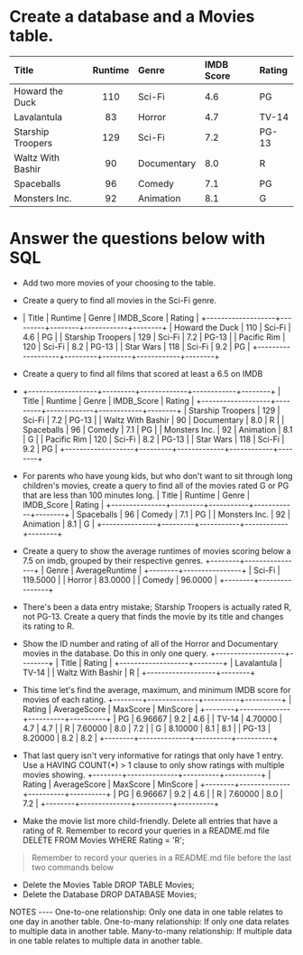 # Create a database and a Movies table.

|Title	| Runtime	| Genre	| IMDB Score|	Rating|
|:------|:--------:|:-----|:----------|:-------|
|Howard the Duck|	110|	Sci-Fi|	4.6|	PG
Lavalantula| 83|	Horror|	4.7|	TV-14
Starship Troopers|	129|	Sci-Fi|	7.2|	PG-13
Waltz With Bashir|	90|	Documentary|	8.0|	R
Spaceballs|	96|	Comedy|	7.1|	PG
Monsters Inc.|	92|	Animation|	8.1|	G

# Answer the questions below with SQL

- Add two more movies of your choosing to the table.

- Create a query to find all movies in the Sci-Fi genre.
- | Title             | Runtime | Genre  | IMDB_Score | Rating |
+-------------------+---------+--------+------------+--------+
| Howard the Duck   |     110 | Sci-Fi |        4.6 | PG     |
| Starship Troopers |     129 | Sci-Fi |        7.2 | PG-13  |
| Pacific Rim       |     120 | Sci-Fi |        8.2 | PG-13  |
| Star Wars         |     118 | Sci-Fi |        9.2 | PG     |
+-------------------+---------+--------+------------+--------+

- Create a query to find all films that scored at least a 6.5 on IMDB
- +-------------------+---------+-------------+------------+--------+
| Title             | Runtime | Genre       | IMDB_Score | Rating |
+-------------------+---------+-------------+------------+--------+
| Starship Troopers |     129 | Sci-Fi      |        7.2 | PG-13  |
| Waltz With Bashir |      90 | Documentary |        8.0 | R      |
| Spaceballs        |      96 | Comedy      |        7.1 | PG     |
| Monsters Inc.     |      92 | Animation   |        8.1 | G      |
| Pacific Rim       |     120 | Sci-Fi      |        8.2 | PG-13  |
| Star Wars         |     118 | Sci-Fi      |        9.2 | PG     |
+-------------------+---------+-------------+------------+--------+

- For parents who have young kids, but who don't want to sit through long children's movies, create a query to find all of the movies rated G or PG that are less than 100 minutes long.
| Title         | Runtime | Genre     | IMDB_Score | Rating |
+---------------+---------+-----------+------------+--------+
| Spaceballs    |      96 | Comedy    |        7.1 | PG     |
| Monsters Inc. |      92 | Animation |        8.1 | G      |
+---------------+---------+-----------+------------+--------+
- Create a query to show the average runtimes of movies scoring below a 7.5 on imdb, grouped by their respective genres.
+--------+----------------+
| Genre  | AverageRuntime |
+--------+----------------+
| Sci-Fi |       119.5000 |
| Horror |        83.0000 |
| Comedy |        96.0000 |
+--------+----------------+
- There's been a data entry mistake; Starship Troopers is actually rated R, not PG-13. Create a query that finds the movie by its title and changes its rating to R.

- Show the ID number and rating of all of the Horror and Documentary movies in the database. Do this in only one query.
+-------------------+--------+
| Title             | Rating |
+-------------------+--------+
| Lavalantula       | TV-14  |
| Waltz With Bashir | R      |
+-------------------+--------+
- This time let's find the average, maximum, and minimum IMDB score for movies of each rating.
+--------+--------------+----------+----------+
| Rating | AverageScore | MaxScore | MinScore |
+--------+--------------+----------+----------+
| PG     |      6.96667 |      9.2 |      4.6 |
| TV-14  |      4.70000 |      4.7 |      4.7 |
| R      |      7.60000 |      8.0 |      7.2 |
| G      |      8.10000 |      8.1 |      8.1 |
| PG-13  |      8.20000 |      8.2 |      8.2 |
+--------+--------------+----------+----------+
- That last query isn't very informative for ratings that only have 1 entry. Use a HAVING COUNT(*) > 1 clause to only show ratings with multiple movies showing.
+--------+--------------+----------+----------+
| Rating | AverageScore | MaxScore | MinScore |
+--------+--------------+----------+----------+
| PG     |      6.96667 |      9.2 |      4.6 |
| R      |      7.60000 |      8.0 |      7.2 |
+--------+--------------+----------+----------+
- Make the movie list more child-friendly. Delete all entries that have a rating of R. Remember to record your queries in a README.md file
DELETE FROM Movies WHERE Rating = 'R';
> Remember to record your queries in a README.md file before the last two commands below

- Delete the Movies Table
DROP TABLE Movies;
- Delete the Database
DROP DATABASE Movies;



NOTES ----
One-to-one relationship: Only one data in one table relates to one day in another table.
One-to-many relationship: If only one data relates to multiple data in another table.
Many-to-many relationship: If multiple data in one table relates to multiple data in another table.
